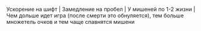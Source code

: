 Ускорение на шифт | Замедление на пробел | У мишеней по 1-2 жизни | Чем дольше идет игра (после смерти это обнуляется), тем больше множетель очков и тем чаще спавнятся мишени
